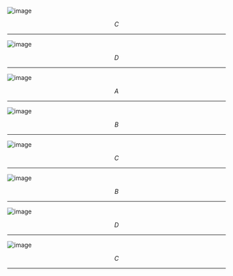 ![image](https://github.com/user-attachments/assets/8988c8a7-d8b1-43c6-9357-52e46ffc63e8)

$$C$$

***
![image](https://github.com/user-attachments/assets/fc3ce12f-5c93-4e2a-b0d6-04c831171551)

$$D$$

***
![image](https://github.com/user-attachments/assets/23ac30b6-eac0-461b-84cd-e82684eb9006)

$$A$$

***
![image](https://github.com/user-attachments/assets/3f00de37-3095-4593-86fb-5d1866574cac)

$$B$$

***
![image](https://github.com/user-attachments/assets/a50cf4fe-e3d4-41ef-beb7-08631c31ac01)

$$C$$

***
![image](https://github.com/user-attachments/assets/f5e9c5eb-b357-46fa-b31f-1a2386d56c18)

$$B$$

***
![image](https://github.com/user-attachments/assets/df14beea-6b47-4197-80f9-69d7b5cd2ce8)

$$D$$

***
![image](https://github.com/user-attachments/assets/b9c28515-0e60-4e22-ac79-cc6af5cb1948)

$$C$$

***

